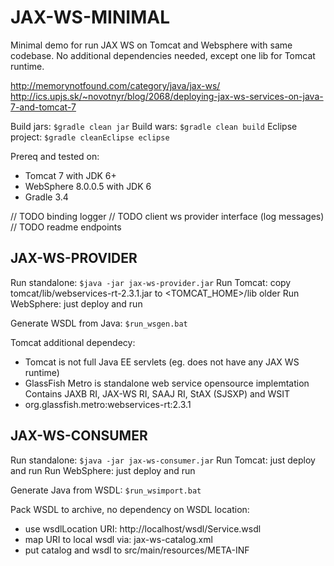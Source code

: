 # JAX-WS-MINIMAL

Minimal demo for run JAX WS on Tomcat and Websphere with same codebase.
No additional dependencies needed, except one lib for Tomcat runtime.

http://memorynotfound.com/category/java/jax-ws/
http://ics.upjs.sk/~novotnyr/blog/2068/deploying-jax-ws-services-on-java-7-and-tomcat-7

Build jars: `$gradle clean jar`
Build wars: `$gradle clean build`
Eclipse project: `$gradle cleanEclipse eclipse`

Prereq and tested on:
- Tomcat 7 with JDK 6+
- WebSphere 8.0.0.5 with JDK 6
- Gradle 3.4

// TODO binding logger
// TODO client ws provider interface (log messages)
// TODO readme endpoints

## JAX-WS-PROVIDER

Run standalone: `$java -jar jax-ws-provider.jar`
Run Tomcat: copy tomcat/lib/webservices-rt-2.3.1.jar to <TOMCAT_HOME>/lib older
Run WebSphere: just deploy and run

Generate WSDL from Java: `$run_wsgen.bat`

Tomcat additional dependecy:
- Tomcat is not full Java EE servlets (eg. does not have any JAX WS runtime)
- GlassFish Metro is standalone web service opensource implemtation
  Contains JAXB RI, JAX-WS RI, SAAJ RI, StAX (SJSXP) and WSIT
- org.glassfish.metro:webservices-rt:2.3.1


## JAX-WS-CONSUMER

Run standalone: `$java -jar jax-ws-consumer.jar`
Run Tomcat: just deploy and run
Run WebSphere: just deploy and run

Generate Java from WSDL: `$run_wsimport.bat`

Pack WSDL to archive, no dependency on WSDL location:
- use wsdlLocation URI: http://localhost/wsdl/Service.wsdl
- map URI to local wsdl via: jax-ws-catalog.xml
- put catalog and wsdl to src/main/resources/META-INF
